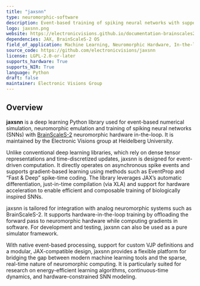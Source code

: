 ```yaml
---
title: "jaxsnn"
type: neuromorphic-software
description: Event-based training of spiking neural networks with support for BrainScaleS-2 hardware-in-the-loop based on JAX.
logo: jaxsnn.png
website: https://electronicvisions.github.io/documentation-brainscales2/latest/
dependencies: JAX, BrainScaleS-2 OS
field_of_application: Machine Learning, Neuromorphic Hardware, In-the-loop Training, Event-based Training
source_code: https://github.com/electronicvisions/jaxsnn
license: LGPL-2.0-or-later
supports_hardware: True
supports_NIR: True
language: Python
draft: false
maintainer: Electronic Visions Group
---
```




## Overview

**jaxsnn** is a deep learning Python library used for event-based numerical simulation, neuromorphic emulation and training of spiking neural networks (SNNs) with [BrainScaleS-2](https://open-neuromorphic.org/neuromorphic-computing/hardware/brainscales-2-universitat-heidelberg/) neuromorphic hardware in-the-loop. It is maintained by the Electronic Visions group at Heidelberg University.

Unlike conventional deep learning libraries, which rely on dense tensor representations and time-discretized updates, jaxsnn is designed for event-driven computation. It directly operates on asynchronous spike events and supports gradient-based learning using methods such as EventProp and “Fast & Deep” spike-time coding. The library leverages JAX’s automatic differentiation, just-in-time compilation (via XLA) and support for hardware acceleration to enable efficient and composable training of biologically inspired SNNs.

jaxsnn is tailored for integration with analog neuromorphic systems such as BrainScaleS-2. It supports hardware-in-the-loop training by offloading the forward pass to neuromorphic hardware while computing gradients in software. For development and testing, jaxsnn can also be used as a pure simulator framework.

With native event-based processing, support for custom VJP definitions and a modular, JAX-compatible design, jaxsnn provides a flexible platform for bridging the gap between modern machine learning tools and the sparse, real-time nature of neuromorphic computing. It is particularly suited for research on energy-efficient learning algorithms, continuous-time dynamics, and hardware-constrained SNN modeling.
